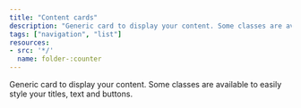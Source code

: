 ```yaml
---
title: "Content cards"
description: "Generic card to display your content. Some classes are available to easily style your titles, text and buttons."
tags: ["navigation", "list"]
resources:
- src: '*/'
  name: folder-:counter
---
```


Generic card to display your content. Some classes are available to easily style your titles, text and buttons.
